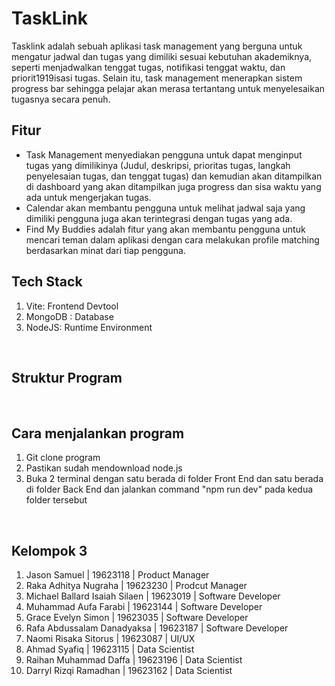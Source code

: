 # TaskLink
Tasklink adalah sebuah aplikasi task management yang berguna untuk mengatur jadwal dan tugas yang dimiliki sesuai kebutuhan akademiknya, seperti menjadwalkan tenggat tugas, notifikasi tenggat waktu, dan priorit1919isasi tugas. Selain itu, task management menerapkan sistem progress bar sehingga pelajar akan merasa tertantang untuk menyelesaikan tugasnya secara penuh. 
<br>

## Fitur
* Task Management menyediakan pengguna untuk dapat menginput tugas yang dimilikinya (Judul, deskripsi, prioritas tugas, langkah penyelesaian tugas, dan tenggat tugas) dan kemudian akan ditampilkan di dashboard yang akan ditampilkan juga progress dan sisa waktu yang ada untuk mengerjakan tugas.
* Calendar akan membantu pengguna untuk melihat jadwal saja yang dimiliki pengguna juga akan terintegrasi dengan tugas yang ada.
* Find My Buddies adalah fitur yang akan membantu pengguna untuk mencari teman dalam aplikasi dengan cara melakukan profile matching berdasarkan minat dari tiap pengguna.


## Tech Stack
1. Vite: Frontend Devtool
2. MongoDB : Database
3. NodeJS: Runtime Environment

<br>

## Struktur Program

<br>

## Cara menjalankan program
1. Git clone program
2. Pastikan sudah mendownload node.js
3. Buka 2 terminal dengan satu berada di folder Front End dan satu berada di folder Back End dan jalankan command "npm run dev" pada kedua folder tersebut
<br>

## Kelompok 3
1. Jason Samuel                   | 19623118 | Product Manager
2. Raka Adhitya Nugraha           | 19623230 | Prodcut Manager
3. Michael Ballard Isaiah Silaen  | 19623019 | Software Developer
4. Muhammad Aufa Farabi           | 19623144 | Software Developer
5. Grace Evelyn Simon             | 19623035 | Software Developer
6. Rafa Abdussalam Danadyaksa     | 19623187 | Software Developer
7. Naomi Risaka Sitorus           | 19623087 | UI/UX
8. Ahmad Syafiq                   | 19623115 | Data Scientist
9. Raihan Muhammad Daffa          | 19623196 | Data Scientist
10. Darryl Rizqi Ramadhan         | 19623162 | Data Scientist
